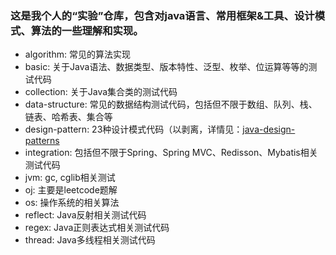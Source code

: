 ### 这是我个人的“实验”仓库，包含对java语言、常用框架&工具、设计模式、算法的一些理解和实现。
* algorithm: 常见的算法实现
* basic: 关于Java语法、数据类型、版本特性、泛型、枚举、位运算等等的测试代码
* collection: 关于Java集合类的测试代码
* data-structure: 常见的数据结构测试代码，包括但不限于数组、队列、栈、链表、哈希表、集合等
* design-pattern: 23种设计模式代码（以剥离，详情见：[java-design-patterns](https://github.com/chanris/java-design-patterns)
* integration: 包括但不限于Spring、Spring MVC、Redisson、Mybatis相关测试代码
* jvm: gc, cglib相关测试
* oj: 主要是leetcode题解
* os: 操作系统的相关算法
* reflect: Java反射相关测试代码
* regex: Java正则表达式相关测试代码
* thread: Java多线程相关测试代码

